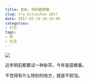 ```yaml
---
title: 尝新，明前碧螺春
slug: try biluochun 2017
date: 2017-03-19 18:19:40
categories:
- 行见
tags:
- 茶
- 生活
---
```


![](https://ww2.sinaimg.cn/large/006tNc79ly1fdsbari7pij30sg0sgk0d.jpg)

近年明前都要试一种新茶，今年是碧螺春。

不觉得有什么特别的地方，就是不耐泡。
